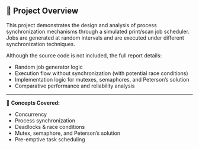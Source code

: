 ## 🔧 Project Overview

This project demonstrates the design and analysis of process synchronization mechanisms through a simulated print/scan job scheduler. Jobs are generated at random intervals and are executed under different synchronization techniques.

Although the source code is not included, the full report details:
- Random job generator logic
- Execution flow without synchronization (with potential race conditions)
- Implementation logic for mutexes, semaphores, and Peterson’s solution
- Comparative performance and reliability analysis

---

🧠 **Concepts Covered:**
- Concurrency
- Process synchronization
- Deadlocks & race conditions
- Mutex, semaphore, and Peterson’s solution
- Pre-emptive task scheduling
